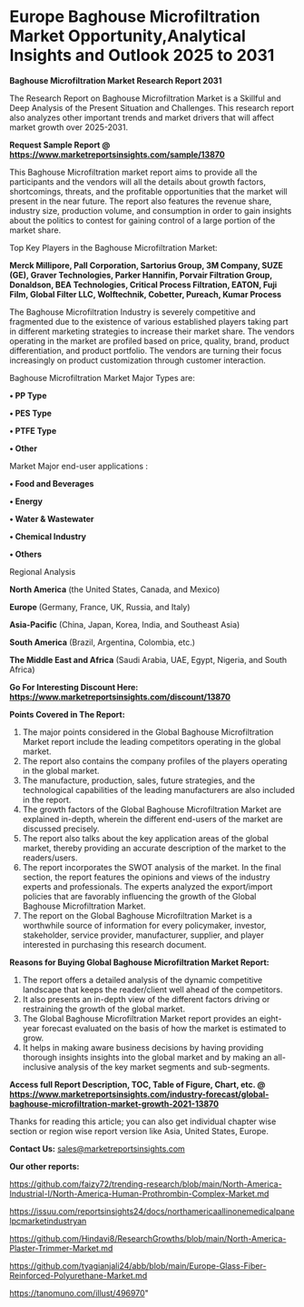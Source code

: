 # Europe Baghouse Microfiltration Market Opportunity,Analytical Insights and Outlook 2025 to 2031

<strong>Baghouse Microfiltration Market Research Report 2031</strong>

The Research Report on Baghouse Microfiltration Market is a Skillful and Deep Analysis of the Present Situation and Challenges. This research report also analyzes other important trends and market drivers that will affect market growth over 2025-2031.

<strong>Request Sample Report @ <a href=https://www.marketreportsinsights.com/sample/13870>https://www.marketreportsinsights.com/sample/13870</a></strong>

This Baghouse Microfiltration market report aims to provide all the participants and the vendors will all the details about growth factors, shortcomings, threats, and the profitable opportunities that the market will present in the near future. The report also features the revenue share, industry size, production volume, and consumption in order to gain insights about the politics to contest for gaining control of a large portion of the market share.

Top Key Players in the Baghouse Microfiltration Market:

<strong>Merck Millipore, Pall Corporation, Sartorius Group, 3M Company, SUZE (GE), Graver Technologies, Parker Hannifin, Porvair Filtration Group, Donaldson, BEA Technologies, Critical Process Filtration, EATON, Fuji Film, Global Filter LLC, Wolftechnik, Cobetter, Pureach, Kumar Process</strong>

The Baghouse Microfiltration Industry is severely competitive and fragmented due to the existence of various established players taking part in different marketing strategies to increase their market share. The vendors operating in the market are profiled based on price, quality, brand, product differentiation, and product portfolio. The vendors are turning their focus increasingly on product customization through customer interaction.

Baghouse Microfiltration Market Major Types are:

<strong>• PP Type

• PES Type

• PTFE Type

• Other</strong>

Market Major end-user applications :

<strong>• Food and Beverages

• Energy

• Water & Wastewater

• Chemical Industry

• Others</strong>

Regional Analysis

</u><strong><b>North America</b></strong> (the United States, Canada, and Mexico)

<strong><b>Europe </b></strong>(Germany, France, UK, Russia, and Italy)

<strong><b>Asia-Pacific</b></strong> (China, Japan, Korea, India, and Southeast Asia)

<strong><b>South America</b></strong> (Brazil, Argentina, Colombia, etc.)

<strong><b>The Middle East and Africa</b></strong> (Saudi Arabia, UAE, Egypt, Nigeria, and South Africa)

<strong>Go For Interesting Discount Here: <a href=https://www.marketreportsinsights.com/discount/13870>https://www.marketreportsinsights.com/discount/13870</a></strong>

<strong>Points Covered in The Report:</strong>
<ol>
  <li>The major points considered in the Global Baghouse Microfiltration Market report include the leading competitors operating in the global market.</li>
  <li>The report also contains the company profiles of the players operating in the global market.</li>
  <li>The manufacture, production, sales, future strategies, and the technological capabilities of the leading manufacturers are also included in the report.</li>
  <li>The growth factors of the Global Baghouse Microfiltration Market are explained in-depth, wherein the different end-users of the market are discussed precisely.</li>
  <li>The report also talks about the key application areas of the global market, thereby providing an accurate description of the market to the readers/users.</li>
  <li>The report incorporates the SWOT analysis of the market. In the final section, the report features the opinions and views of the industry experts and professionals. The experts analyzed the export/import policies that are favorably influencing the growth of the Global Baghouse Microfiltration Market.</li>
  <li>The report on the Global Baghouse Microfiltration Market is a worthwhile source of information for every policymaker, investor, stakeholder, service provider, manufacturer, supplier, and player interested in purchasing this research document.</li>
</ol>
<strong>Reasons for Buying Global Baghouse Microfiltration Market Report:</strong>

<ol>
  <li>The report offers a detailed analysis of the dynamic competitive landscape that keeps the reader/client well ahead of the competitors.</li>
  <li>It also presents an in-depth view of the different factors driving or restraining the growth of the global market.</li>
  <li>The Global Baghouse Microfiltration Market report provides an eight-year forecast evaluated on the basis of how the market is estimated to grow.</li>
  <li>It helps in making aware business decisions by having providing thorough insights insights into the global market and by making an all-inclusive analysis of the key market segments and sub-segments.</li>
</ol>
<strong>Access full Report Description, TOC, Table of Figure, Chart, etc. @ <a href=https://www.marketreportsinsights.com/industry-forecast/global-baghouse-microfiltration-market-growth-2021-13870>https://www.marketreportsinsights.com/industry-forecast/global-baghouse-microfiltration-market-growth-2021-13870</a></strong>


Thanks for reading this article; you can also get individual chapter wise section or region wise report version like Asia, United States, Europe.

<strong>Contact Us:</strong>
sales@marketreportsinsights.com

<strong>Our other reports:</strong>

<a href=https://github.com/faizy72/trending-research/blob/main/North-America-Industrial-I/North-America-Human-Prothrombin-Complex-Market.md>https://github.com/faizy72/trending-research/blob/main/North-America-Industrial-I/North-America-Human-Prothrombin-Complex-Market.md</a>

<a href=https://issuu.com/reportsinsights24/docs/northamericaallinonemedicalpanelpcmarketindustryan>https://issuu.com/reportsinsights24/docs/northamericaallinonemedicalpanelpcmarketindustryan</a>

<a href=https://github.com/Hindavi8/ResearchGrowths/blob/main/North-America-Plaster-Trimmer-Market.md>https://github.com/Hindavi8/ResearchGrowths/blob/main/North-America-Plaster-Trimmer-Market.md</a>

<a href=https://github.com/tyagianjali24/abb/blob/main/Europe-Glass-Fiber-Reinforced-Polyurethane-Market.md>https://github.com/tyagianjali24/abb/blob/main/Europe-Glass-Fiber-Reinforced-Polyurethane-Market.md</a>

<a href=https://tanomuno.com/illust/496970>https://tanomuno.com/illust/496970</a>"
